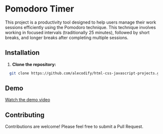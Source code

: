 # Pomodoro Timer

This project is a productivity tool designed to help users manage their work sessions efficiently using the Pomodoro technique. This technique involves working in focused intervals (traditionally 25 minutes), followed by short breaks, and longer breaks after completing multiple sessions.

## Installation

1. **Clone the repository:**
```bash
  git clone https://github.com/alecodify/html-css-javascript-projects.git
```

## Demo
[Watch the demo video](https://github.com/user-attachments/assets/edd6c1dc-5c55-4aa0-8a5f-1b090be560b8)

## Contributing
Contributions are welcome! Please feel free to submit a Pull Request.